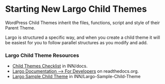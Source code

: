 # Starting New Largo Child Themes

WordPress Child Themes inherit the files, functions, script and style of their Parent Theme.

Largo is structured a specific way, and when you create a child theme it will be easiest for you to follow parallel structures as you modify and add.

### Largo Child Theme Resources
- [Child Themes Checklist](https://github.com/INN/docs/blob/master/checklists/updating-child-themes.md) in INN/docs.
- [Largo Documentation --> For Developers](http://largo.readthedocs.org/developers/fordevelopers.html#overview) on readthedocs.org.
- [Largo Sample Child Theme](https://github.com/INN/Largo-Sample-Child-Theme) in INN/Largo-Sample-Child-Theme
